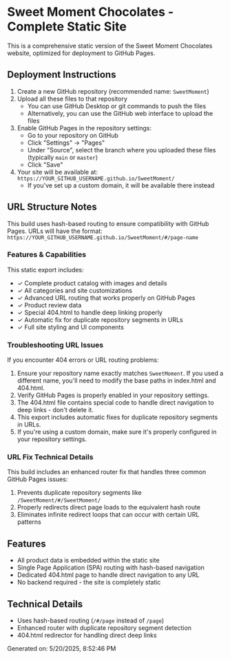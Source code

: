 # Sweet Moment Chocolates - Complete Static Site

This is a comprehensive static version of the Sweet Moment Chocolates website, optimized for deployment to GitHub Pages.

## Deployment Instructions

1. Create a new GitHub repository (recommended name: `SweetMoment`)
2. Upload all these files to that repository
   - You can use GitHub Desktop or git commands to push the files
   - Alternatively, you can use the GitHub web interface to upload the files
3. Enable GitHub Pages in the repository settings:
   - Go to your repository on GitHub
   - Click "Settings" → "Pages"
   - Under "Source", select the branch where you uploaded these files (typically `main` or `master`)
   - Click "Save"
4. Your site will be available at: `https://YOUR_GITHUB_USERNAME.github.io/SweetMoment/`
   - If you've set up a custom domain, it will be available there instead

## URL Structure Notes

This build uses hash-based routing to ensure compatibility with GitHub Pages. 
URLs will have the format: `https://YOUR_GITHUB_USERNAME.github.io/SweetMoment/#/page-name`

### Features & Capabilities

This static export includes:

- ✓ Complete product catalog with images and details
- ✓ All categories and site customizations
- ✓ Advanced URL routing that works properly on GitHub Pages
- ✓ Product review data
- ✓ Special 404.html to handle deep linking properly
- ✓ Automatic fix for duplicate repository segments in URLs
- ✓ Full site styling and UI components

### Troubleshooting URL Issues

If you encounter 404 errors or URL routing problems:

1. Ensure your repository name exactly matches `SweetMoment`. If you used a different name, you'll need to modify the base paths in index.html and 404.html.
2. Verify GitHub Pages is properly enabled in your repository settings.
3. The 404.html file contains special code to handle direct navigation to deep links - don't delete it.
4. This export includes automatic fixes for duplicate repository segments in URLs.
5. If you're using a custom domain, make sure it's properly configured in your repository settings.

### URL Fix Technical Details

This build includes an enhanced router fix that handles three common GitHub Pages issues:
1. Prevents duplicate repository segments like `/SweetMoment/#/SweetMoment/`
2. Properly redirects direct page loads to the equivalent hash route
3. Eliminates infinite redirect loops that can occur with certain URL patterns

## Features

- All product data is embedded within the static site
- Single Page Application (SPA) routing with hash-based navigation
- Dedicated 404.html page to handle direct navigation to any URL
- No backend required - the site is completely static

## Technical Details

- Uses hash-based routing (`/#/page` instead of `/page`)
- Enhanced router with duplicate repository segment detection
- 404.html redirector for handling direct deep links

Generated on: 5/20/2025, 8:52:46 PM
